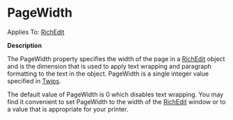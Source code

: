 




<h1 class="heading"><span class="name">PageWidth</span></h1>

Applies To: [RichEdit](./richedit.md)


**Description**


The PageWidth property specifies the width of the page in a [RichEdit](./richedit.md) object and is the dimension that is used to apply text wrapping and paragraph formatting to the text in the object. PageWidth is a single integer value specified in [Twips](../Miscellaneous/Twips.htm).


The default value of PageWidth is 0 which disables text wrapping. You may find it convenient to set PageWidth to the width of the [RichEdit](./richedit.md) window or to a value that is appropriate for your printer.



